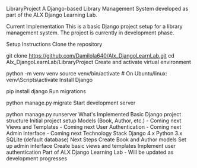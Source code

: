 LibraryProject
A Django-based Library Management System developed as part of the ALX Django Learning Lab.

Current Implementation
This is a basic Django project setup for a library management system. The project is currently in development phase.

Setup Instructions
Clone the repository

git clone https://github.com/Damilola640/Alx_DjangoLearnLab.git
cd Alx_DjangoLearnLab/LibraryProject
Create and activate virtual environment

python -m venv venv
source venv/bin/activate  # On Ubuntu/linux: venv\Scripts\activate
Install Django

pip install django
Run migrations

python manage.py migrate
Start development server

python manage.py runserver
What's Implemented
 Basic Django project structure
 Initial project setup
 Models (Book, Author, etc.) - Coming next
 Views and Templates - Coming next
 User Authentication - Coming next
 Admin Interface - Coming next
Technology Stack
Django 4.x
Python 3.x
SQLite (default database)
Next Steps
Create Book and Author models
Set up admin interface
Create basic views and templates
Implement user authentication
Part of ALX Django Learning Lab - Will be updated as development progresses